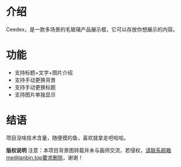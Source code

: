 # 介绍

Ceedex，是一款多场景的毛玻璃产品展示框，它可以存放你想展示的内容。

# 功能

- 支持标题+文字+图片介绍
- 支持手动更换背景
- 支持手动更换标题
- 支持图片单独显示

# 结语

项目没啥技术含量，随便摸的鱼，喜欢就拿走吧哈哈。

**版权说明**
注意：本项目背景图转载并未与画师交流，若侵权，请联系邮箱me@lanbin.top要求删除，谢谢！
